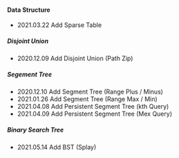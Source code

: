 #### Data Structure

- 2021.03.22 Add Sparse Table

##### Disjoint Union

- 2020.12.09 Add Disjoint Union (Path Zip)

##### Segement Tree

- 2020.12.10 Add Segment Tree (Range Plus / Minus)
- 2021.01.26 Add Segment Tree (Range Max / Min)
- 2021.04.08 Add Persistent Segment Tree (kth Query)
- 2021.04.09 Add Persistent Segment Tree (Mex Query)

##### Binary Search Tree

- 2021.05.14 Add BST (Splay)